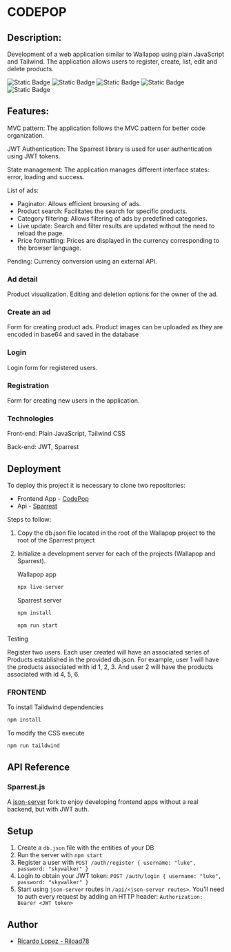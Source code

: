 

# CODEPOP

## Description:

Development of a web application similar to Wallapop using plain JavaScript and Tailwind. The application allows users to register, create, list, edit and delete products.


![Static Badge](https://img.shields.io/badge/HTML-94E33B)
![Static Badge](https://img.shields.io/badge/TAILDWIND-EDCE72)
![Static Badge](https://img.shields.io/badge/JAVASCRIPT-F679FC)
![Static Badge](https://img.shields.io/badge/MVC-BD415B)
![Static Badge](https://img.shields.io/badge/JWT-BD415B)

## Features:

MVC pattern: The application follows the MVC pattern for better code organization.

JWT Authentication: The Sparrest library is used for user authentication using JWT tokens.

State management: The application manages different interface states: error, loading and success.

List of ads:

* Paginator: Allows efficient browsing of ads.
* Product search: Facilitates the search for specific products.
* Category filtering: Allows filtering of ads by predefined categories.
* Live update: Search and filter results are updated without the need to reload the page.
* Price formatting: Prices are displayed in the currency corresponding to the browser language.

Pending: Currency conversion using an external API.

### Ad detail
Product visualization. Editing and deletion options for the owner of the ad.

### Create an ad

Form for creating product ads. Product images can be uploaded as they are encoded in base64 and saved in the database

### Login

Login form for registered users.

### Registration

Form for creating new users in the application.

### Technologies

Front-end: Plain JavaScript, Tailwind CSS

Back-end: JWT, Sparrest


## Deployment

To deploy this project it is necessary to clone two repositories:
  * Frontend App - [CodePop](https://github.com/Riload78/nodepop)
  * Api - [Sparrest](https://github.com/kasappeal/sparrest.js/tree/main)

Steps to follow:
1. Copy the db.json file located in the root of the Wallapop project to the root of the Sparrest project
2. Initialize a development server for each of the projects (Wallapop and Sparrest).

    Wallapop app
    ```bash
    npx live-server
    ````
   Sparrest server
    ```bash
    npm install

    npm run start
    ```

Testing

Register two users. Each user created will have an associated series of Products established in the provided db.json. For example, user 1 will have the products associated with id 1, 2, 3. And user 2 will have the products associated with id 4, 5, 6.

### FRONTEND

To install Taildwind dependencies

```bash
npm install
```

To modify the CSS execute
```bash
npm run taildwind
```




## API Reference

### Sparrest.js

A [json-server](https://github.com/typicode/json-server) fork to enjoy developing frontend apps without a real backend, but with JWT auth.

## Setup

1. Create a `db.json` file with the entities of your DB
2. Run the server with `npm start` 
3. Register a user with `POST /auth/register { username: "luke", password: "skywalker" }`
4. Login to obtain your JWT token: `POST /auth/login { username: "luke", password: "skywalker" }`
5. Start using `json-server` routes in `/api/<json-server routes>`. You'll need to auth every request by adding an HTTP header: `Authorization: Bearer <JWT token>`


## Author

- [Ricardo Lopez - Riload78](https://github.com/Riload78)



